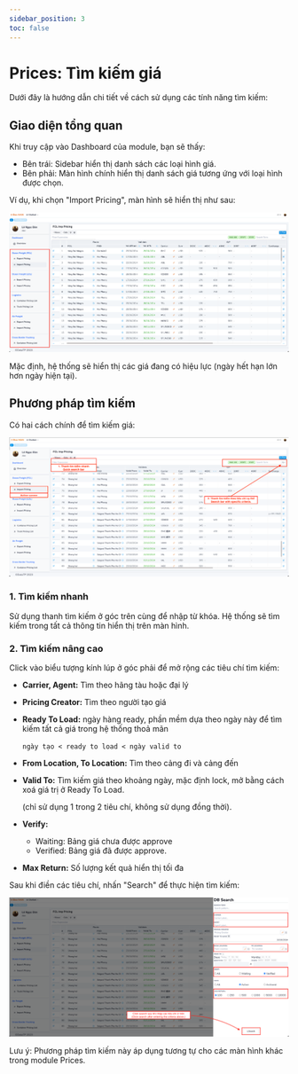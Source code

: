 ```yaml
---
sidebar_position: 3
toc: false
---
```


# Prices: Tìm kiếm giá

Dưới đây là hướng dẫn chi tiết về cách sử dụng các tính năng tìm kiếm:

## Giao diện tổng quan

Khi truy cập vào Dashboard của module, bạn sẽ thấy:

- Bên trái: Sidebar hiển thị danh sách các loại hình giá.
- Bên phải: Màn hình chính hiển thị danh sách giá tương ứng với loại hình được chọn.

Ví dụ, khi chọn "Import Pricing", màn hình sẽ hiển thị như sau:

![6_img1.png](./img/6_img1.png)

Mặc định, hệ thống sẽ hiển thị các giá đang có hiệu lực (ngày hết hạn lớn hơn ngày hiện tại).

## Phương pháp tìm kiếm

Có hai cách chính để tìm kiếm giá:

![6_img2.png](./img/6_img2.png)

### 1. Tìm kiếm nhanh

Sử dụng thanh tìm kiếm ở góc trên cùng để nhập từ khóa. Hệ thống sẽ tìm kiếm trong tất cả thông tin hiển thị trên màn hình.

### 2. Tìm kiếm nâng cao

Click vào biểu tượng kính lúp ở góc phải để mở rộng các tiêu chí tìm kiếm:

- **Carrier, Agent:** Tìm theo hãng tàu hoặc đại lý
- **Pricing Creator:** Tìm theo người tạo giá
- **Ready To Load:** ngày hàng ready, phần mềm dựa theo ngày này để tìm kiếm tất cả giá trong hệ thống thoả mãn

  `ngày tạo < ready to load < ngày valid to`

- **From Location, To Location:** Tìm theo cảng đi và cảng đến
- **Valid To:** Tìm kiếm giá theo khoảng ngày, mặc định lock, mở bằng cách xoá giá trị ở Ready To Load.

  (chỉ sử dụng 1 trong 2 tiêu chí, không sử dụng đồng thời).

- **Verify:**
    - Waiting: Bảng giá chưa được approve
    - Verified: Bảng giá đã được approve.

- **Max Return:** Số lượng kết quả hiển thị tối đa

Sau khi điền các tiêu chí, nhấn "Search" để thực hiện tìm kiếm:

![6_img3.png](./img/6_img3.png)

Lưu ý: Phương pháp tìm kiếm này áp dụng tương tự cho các màn hình khác trong module Prices.
